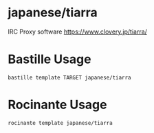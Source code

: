 # japanese/tiarra
IRC Proxy software
https://www.clovery.jp/tiarra/

# Bastille Usage
```shell
bastille template TARGET japanese/tiarra
```

# Rocinante Usage
```shell
rocinante template japanese/tiarra
```
